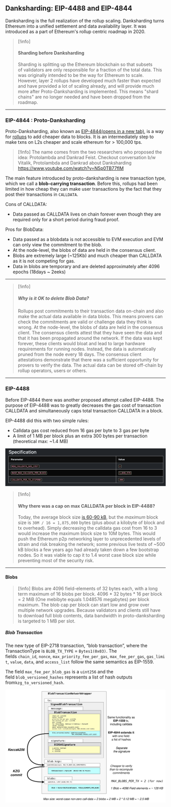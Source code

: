 
## Danksharding: EIP-4488 and EIP-4844

Danksharding is the full realization of the rollup scaling. Danksharding turns Ethereum into a unified settlement and data availability layer. It was introduced as a part of Ethereum's rollup centric roadmap in 2020. 

> [!info]
> #### Sharding before Danksharding
> Sharding is splitting up the Ethereum blockchain so that subsets of validators are only responsible for a fraction of the total data. This was originally intended to be the way for Ethereum to scale. However, layer 2 rollups have developed much faster than expected and have provided a lot of scaling already, and will provide much more after Proto-Danksharding is implemented. This means "shard chains" are no longer needed and have been dropped from the roadmap.


---
### EIP-4844 : Proto-Danksharding
Proto-Danksharding, also known as [EIP-4844(opens in a new tab)](https://eips.ethereum.org/EIPS/eip-4844), is a way for [rollups](https://ethereum.org/en/layer-2/#rollups) to add cheaper data to blocks. It is an intermediately step to make txns on L2s cheaper and scale ethereum for > 100,000 tps. 

> [!Info]
> The name comes from the two researchers who proposed the idea: Protolambda and Dankrad Feist. Checkout conversation b/w Vitalik, Protolambda and Dankrad about Danksharding 
> https://www.youtube.com/watch?v=N5p0TB77flM

The main feature introduced by proto-danksharding is new transaction type, which we call a **blob-carrying transaction**. Before this, rollups had been limited in how cheap they can make user transactions by the fact that they post their transactions in `CALLDATA`.

Cons of CALLDATA:
* Data passed as CALLDATA lives on chain forever even though they are required only for a short period during fraud proof. 

Pros for BlobData:
* Data passed as a blobdata is not accessible to EVM execution and EVM can only view the commitment to the blob.
* At the node-level, the blobs of data are held in the consensus client.
* Blobs are extremely large (~125Kb) and much cheaper than CALLDATA as it is not competing for gas. 
* Data in blobs are temporary and are deleted approximately after 4096 epochs (18days ~ 2eeks)

---
> [!info]
> ##### Why is it OK to delete Blob Data?
> Rollups post commitments to their transaction data on-chain and also make the actual data available in data blobs. This means provers can check the commitments are valid or challenge data they think is wrong. At the node-level, the blobs of data are held in the consensus client. The consensus clients attest that they have seen the data and that it has been propagated around the network. If the data was kept forever, these clients would bloat and lead to large hardware requirements for running nodes. Instead, the data is automatically pruned from the node every 18 days. The consensus client attestations demonstrate that there was a sufficient opportunity for provers to verify the data. The actual data can be stored off-chain by rollup operators, users or others.

---
### EIP-4488

Before EIP-4844 there was another proposed attempt called EIP-4488. The purpose of EIP-4488 was to greatly decreases the gas cost of transaction CALLDATA and simultaneously caps total transaction CALLDATA in a block.

EIP-4488 did this with two simple rules:

- Calldata gas cost reduced from 16 gas per byte to 3 gas per byte
- A limit of 1 MB per block plus an extra 300 bytes per transaction (theoretical max: ~1.4 MB)

![table](../media/sc-1.png)

> [!info]
> #### Why there was a cap on max CALLDATA per block in EIP-4488?
> Today, the average block size [is 60-90 kB](https://etherscan.io/chart/blocksize), but the _maximum_ block size is `30M / 16 = 1,875,000` bytes (plus about a kilobyte of block and tx overhead). Simply decreasing the calldata gas cost from 16 to 3 would increase the maximum block size to 10M bytes. This would push the Ethereum p2p networking layer to unprecedented levels of strain and risk breaking the network; some previous live tests of ~500 kB blocks a few years ago had already taken down a few bootstrap nodes. So it was viable to cap it to 1.4 worst case block size while preventing most of the security risk.

---

#### Blobs

> [!info]
> Blobs are 4096 field-elements of 32 bytes each, with a long term maximum of 16 blobs per block. 4096 * 32 bytes * 16 per block = 2 MiB (One mebibyte equals 1.048576 megabytes) per block maximum. The blob cap per block can start low and grow over multiple network upgrades. Because validators and clients still have to download full blob contents, data bandwidth in proto-danksharding is targeted to 1 MB per slot. 

##### Blob Transaction 

The new type of EIP-2718 transaction, “blob transaction”, where the TransactionType is `BLOB_TX_TYPE` = `Bytes1(0x03)`. The fields `chain_id`, `nonce`, `max_priority_fee_per_gas`, `max_fee_per_gas`, `gas_limit`, `value`, `data`, and `access_list` follow the same semantics as EIP-1559.

The field `max_fee_per_blob_gas` is a `uint256` and the field `blob_versioned_hashes` represents a list of hash outputs from`kzg_to_versioned_hash`.

![table](../media/blobTx.png)